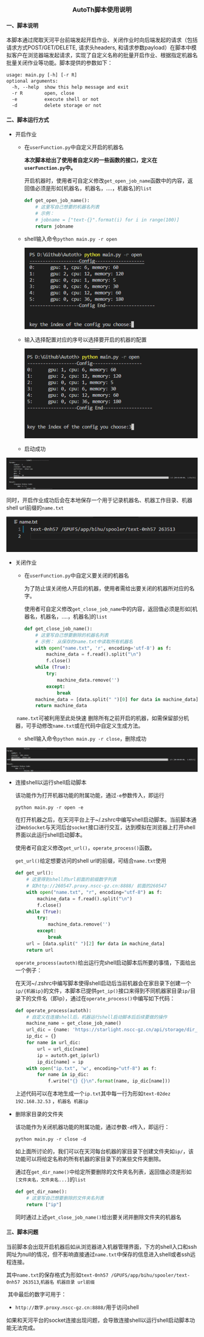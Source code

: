 ### <center>AutoTh脚本使用说明</center>

#### 一、脚本说明

​		本脚本通过爬取天河平台前端发起开启作业、关闭作业时向后端发起的请求（包括请求方式POST/GET/DELETE, 请求头headers, 和请求参数payload）在脚本中模拟客户在浏览器端发起请求，实现了自定义名称的批量开启作业、根据指定机器名批量关闭作业等功能。脚本提供的参数如下：

```
usage: main.py [-h] [-r R]
optional arguments:
  -h, --help  show this help message and exit
  -r R        open, close
  -e          execute shell or not
  -d          delete storage or not
```



#### 二、脚本运行方式

- 开启作业

  - 在`userFunction.py`中自定义开启的机器名

    **本次脚本给出了使用者自定义的一些函数的接口，定义在`userFunction.py`中。**

    开启机器时，使用者可自定义修改`get_open_job_name`函数中的内容，返回值必须是形如[机器名，机器名，....，机器名]的`list`

    ```python
    def get_open_job_name():
        # 这里写自己想要的机器名列表
        # 示例：
        # jobname = ["text-{}".format(i) for i in range(100)]
        return jobname
    ```

  - shell输入命令`python main.py -r open`

    ![image-20221203135518154](images/image-20221203135518154.png)

  - 输入选择配置对应的序号以选择要开启的机器的配置

    ![image-20221203135600578](images/image-20221203135600578.png)

  - 启动成功

![image-20221203135631255](images/image-20221203135631255.png)

​			同时，开启作业成功后会在本地保存一个用于记录机器名、机器工作目录、机器shell url前缀的`name.txt`

![image-20221203135951212](images/image-20221203135951212.png)

- 关闭作业

  - 在`userFunction.py`中自定义要关闭的机器名

    为了防止误关闭他人开启的机器，使用者需给出要关闭的机器所对应的名字。

    使用者可自定义修改`get_close_job_name`中的内容，返回值必须是形如[机器名，机器名，....，机器名]的`list`

    ```python
    def get_close_job_name():
        # 这里写自己想要删除的机器名列表
        # 示例： 从保存的name.txt中读取所有机器名
        with open("name.txt", 'r', encoding='utf-8') as f:
            machine_data = f.read().split("\n")
            f.close()
        while (True):
            try:
                machine_data.remove('')
            except:
                break
        machine_data = [data.split(" ")[0] for data in machine_data]
        return machine_data
    ```
  
  ​		`name.txt`可被利用至此处快速 删除所有之前开启的机器，如需保留部分机器，可手动修改`name.txt`或在代码中自定义生成方法。
  
  - shell输入命令`python main.py -r close`，删除成功
  

![image-20221203141904671](images/image-20221203141904671.png)

- 连接shell以运行shell启动脚本

  该功能作为打开机器功能的附属功能，通过`-e`参数传入，即运行

  ```
  python main.py -r open -e
  ```

  在打开机器之后，在天河平台上于~/.zshrc中编写shell启动脚本。当前脚本通过`WebSocket`与天河后台`socket`接口进行交互，达到模拟在浏览器上打开shell界面以此运行shell启动脚本。

  使用者可自定义修改`get_url()`，`operate_process()`函数。

  `get_url()`给定想要访问的shell url的前缀，可结合`name.txt`使用

  ```python
  def get_url():
      # 这里得到shell的url前面的前缀数字列表
      # 如http://260547.proxy.nscc-gz.cn:8888/ 前面的260547
      with open("name.txt", "r", encoding="utf-8") as f:
          machine_data = f.read().split("\n")
          f.close()
      while (True):
          try:
              machine_data.remove('')
          except:
              break
      url = [data.split(" ")[2] for data in machine_data]
      return url
  ```

  `operate_process(autoth)`给出运行完shell启动脚本后所要的事情，下面给出一个例子：

  在天河~/.zshrc中编写脚本使得shell启动后当前机器会在家目录下创建一个`ip/{机器ip}`的文件，本脚本已提供`get_ip()`接口来得到不同机器家目录`ip/`目录下的文件名（即ip），通过在`operate_process()`中编写如下代码：

  ```python
  def operate_process(autoth):
      # 自定义在连接shell后，机器运行shell启动脚本后后续要做的操作
      machine_name = get_close_job_name()
      url_dic = {name: 'https://starlight.nscc-gz.cn/api/storage/dir_info?dir=/GPUFS/app/bihu/spooler/{}/ip&sort_key=time&order_by=desc'.format(name) for name in machine_name}
      ip_dic = {}
      for name in url_dic:
          url = url_dic[name]
          ip = autoth.get_ip(url)
          ip_dic[name] = ip
      with open("ip.txt", 'w', encoding="utf-8") as f:
          for name in ip_dic:
              f.write("{} {}\n".format(name, ip_dic[name]))
  ```

  上述代码可以在本地生成一个`ip.txt`其中每一行为形如`text-02dez 192.168.32.53` ，`机器名 机器ip`

- 删除家目录的文件夹

  该功能作为关闭机器功能的附属功能，通过参数`-d`传入，即运行：

  ```
  python main.py -r close -d
  ```

  如上面所讨论的，我们可以在天河每台机器的家目录下创建文件夹如`ip/`，该功能可以将给定名称的所有机器的家目录下的某些文件夹删除。

  通过在`get_dir_name()`中给定所要删除的文件夹名列表，返回值必须是形如`[文件夹名，文件夹名...]`的`list`

  ```python
  def get_dir_name():
      # 这里写自己想要删除的文件夹名列表
      return ["ip"]
  ```

  同时通过上述`get_close_job_name()`给出要关闭并删除文件夹的机器名

#### 三、脚本问题

​		当前脚本会出现开启机器后如从浏览器进入机器管理界面，下方的shell入口和ssh网址为null的情况，但不影响直接通过`name.txt`中保存的信息进入shell或者ssh远程连接。

​		其中`name.txt`的保存格式为形如`text-0nh57 /GPUFS/app/bihu/spooler/text-0nh57 263513`,`机器名 机器目录 url前缀`

​		其中最后的数字可用于：

- `http://数字.proxy.nscc-gz.cn:8888/`用于访问shell



​		如果和天河平台的socket连接出现问题，会导致连接shell以运行shell启动脚本功能无法完成。
